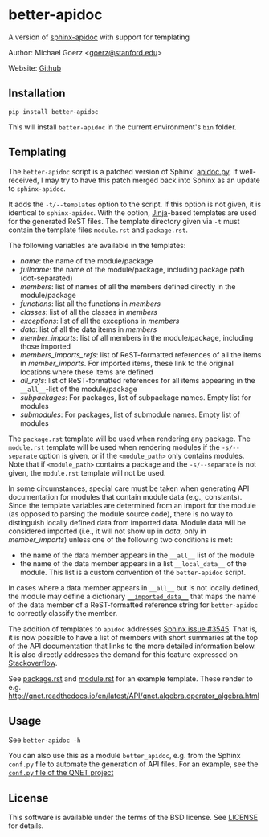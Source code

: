 # better-apidoc #

A version of [sphinx-apidoc][] with support for templating

Author: Michael Goerz <<goerz@stanford.edu>>

Website: [Github][]

[Github]: https://github.com/goerz/better-apidoc#better-apidoc
[sphinx-apidoc]: http://www.sphinx-doc.org/en/stable/man/sphinx-apidoc.html


## Installation ##

    pip install better-apidoc

This will install `better-apidoc` in the current environment's `bin` folder.

[virtualenv]: http://docs.python-guide.org/en/latest/dev/virtualenvs/
[pipsi]: https://github.com/mitsuhiko/pipsi#pipsi
[conda env]: http://conda.pydata.org/docs/using/envs.html

## Templating ##

The `better-apidoc` script is a patched version of Sphinx' [apidoc.py]. If
well-received, I may try to have this patch merged back into Sphinx as an update
to `sphinx-apidoc`.

It adds the `-t/--templates` option to the script. If this option is not given,
it is identical to `sphinx-apidoc`. With the option, [Jinja]-based templates
are used for the generated ReST files. The template directory given via `-t`
must contain the template files `module.rst` and `package.rst`.

The following variables are available in the templates:

* *name*: the name of the module/package
* *fullname*: the name of the module/package, including package path
  (dot-separated)
* *members*: list of names of all the members defined directly in the
  module/package
* *functions*: list all the functions in *members*
* *classes*: list of all the classes in *members*
* *exceptions*: list of all the exceptions in *members*
* *data*: list of all the data items in *members*
* *member_imports*: list of all members in the module/package, including those
  imported
* *members_imports_refs*: list of ReST-formatted references of all the items in
  *member_imports*. For imported items, these link to the original locations
  where these items are defined
* *all_refs*: list of ReST-formatted references for all items appearing in the
  `__all__`-list of the module/package
* *subpackages*: For packages, list of subpackage names. Empty list for modules
* *submodules*: For packages, list of submodule names. Empty list of modules

The `package.rst` template will be used when rendering any package. The
`module.rst` template will be used when rendering modules if the
`-s/--separate` option is given, or if the `<module_path>` only contains
modules. Note that if `<module_path>` contains a package and the `-s/--separate`
is not given, the `module.rst` template will not be used.

In some circumstances, special care must be taken when generating API
documentation for modules that contain module data (e.g., constants). Since the
template variables are determined from an import for the module (as opposed to
parsing the module source code), there is no way to distinguish locally defined
data from imported data. Module data will be considered imported (i.e., it will
not show up in *data*, only in *member_imports*) unless one of the following two
conditions is met:

* the name of the data member appears in the `__all__` list of the module
* the name of the data member appears in a list `__local_data__` of the
  module. This list is a custom convention of the `better-apidoc` script.

In cases where a data member appears in `__all__` but is not locally defined,
the module may define a dictionary [`__imported_data__`] that maps the name of the
data member of a ReST-formatted reference string for `better-apidoc` to
correctly classify the member.

The addition of templates to `apidoc` addresses [Sphinx issue #3545]. That is, it
is now possible to have a list of members with short summaries at the top of the
API documentation that links to the more detailed information below.
It is also directly addresses the demand for this feature expressed on
[Stackoverflow].

See
[package.rst](https://github.com/mabuchilab/QNET/blob/develop/docs/_templates/package.rst)
and
[module.rst](https://github.com/mabuchilab/QNET/blob/develop/docs/_templates/module.rst)
for an example template. These render to e.g.
<http://qnet.readthedocs.io/en/latest/API/qnet.algebra.operator_algebra.html>


[apidoc.py]: https://github.com/sphinx-doc/sphinx/blob/master/sphinx/apidoc.py
[Jinja]: http://jinja.pocoo.org
[`__imported_data__`]: https://github.com/mabuchilab/QNET/blob/4e637b18c53cbee598ed58c3b7f7820dd54216db/qnet/algebra/__init__.py#L56
[Sphinx issue #3545]: https://github.com/sphinx-doc/sphinx/issues/3545
[Stackoverflow]: http://stackoverflow.com/questions/29385564/customize-templates-for-sphinx-apidoc


## Usage ##

See `better-apidoc -h`

You can also use this as a module `better_apidoc`, e.g. from the Sphinx
`conf.py` file to automate the generation of API files. For an example, see the
[`conf.py` file of the QNET project][QNETconf]

[QNETconf]: https://github.com/mabuchilab/QNET/blob/8cb1775396b1ceab69a498001cef33d063344f9d/docs/conf.py#L35


## License ##

This software is available under the terms of the BSD license. See [LICENSE]
for details.

[LICENSE]: LICENSE
